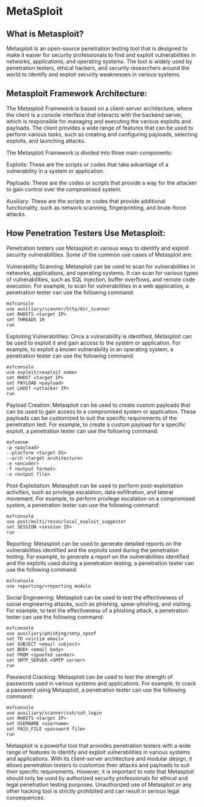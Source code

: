 # MetaSploit

## What is Metasploit?

Metasploit is an open-source penetration testing tool that is designed to make it easier for security professionals to find and exploit vulnerabilities in networks, applications, and operating systems. The tool is widely used by penetration testers, ethical hackers, and security researchers around the world to identify and exploit security weaknesses in various systems.

## Metasploit Framework Architecture:

The Metasploit Framework is based on a client-server architecture, where the client is a console interface that interacts with the backend server, which is responsible for managing and executing the various exploits and payloads. The client provides a wide range of features that can be used to perform various tasks, such as creating and configuring payloads, selecting exploits, and launching attacks.

The Metasploit Framework is divided into three main components:

Exploits: These are the scripts or codes that take advantage of a vulnerability in a system or application.

Payloads: These are the codes or scripts that provide a way for the attacker to gain control over the compromised system.

Auxiliary: These are the scripts or codes that provide additional functionality, such as network scanning, fingerprinting, and brute-force attacks.

## How Penetration Testers Use Metasploit:

Penetration testers use Metasploit in various ways to identify and exploit security vulnerabilities. Some of the common use cases of Metasploit are:

Vulnerability Scanning: Metasploit can be used to scan for vulnerabilities in networks, applications, and operating systems. It can scan for various types of vulnerabilities, such as SQL injection, buffer overflows, and remote code execution.
For example, to scan for vulnerabilities in a web application, a penetration tester can use the following command:

```
msfconsole
use auxiliary/scanner/http/dir_scanner
set RHOSTS <target IP>
set THREADS 10
run
```

Exploiting Vulnerabilities: Once a vulnerability is identified, Metasploit can be used to exploit it and gain access to the system or application.
For example, to exploit a known vulnerability in an operating system, a penetration tester can use the following command:

```
msfconsole
use exploit/<exploit name>
set RHOST <target IP>
set PAYLOAD <payload>
set LHOST <attacker IP>
run
```

Payload Creation: Metasploit can be used to create custom payloads that can be used to gain access to a compromised system or application. These payloads can be customized to suit the specific requirements of the penetration test.
For example, to create a custom payload for a specific exploit, a penetration tester can use the following command:
```
msfvenom
-p <payload>
--platform <target OS>
--arch <target architecture>
-e <encoder>
-f <output format>
-o <output file>
```

Post-Exploitation: Metasploit can be used to perform post-exploitation activities, such as privilege escalation, data exfiltration, and lateral movement.
For example, to perform privilege escalation on a compromised system, a penetration tester can use the following command:
```
msfconsole
use post/multi/recon/local_exploit_suggester
set SESSION <session ID>
run
```
Reporting: Metasploit can be used to generate detailed reports on the vulnerabilities identified and the exploits used during the penetration testing.
For example, to generate a report on the vulnerabilities identified and the exploits used during a penetration testing, a penetration tester can use the following command:
```
msfconsole
use reporting/<reporting module
```
Social Engineering: Metasploit can be used to test the effectiveness of social engineering attacks, such as phishing, spear-phishing, and vishing.
For example, to test the effectiveness of a phishing attack, a penetration tester can use the following command:
```
msfconsole
use auxiliary/phishing/smtp_spoof
set TO <victim email>
set SUBJECT <email subject>
set BODY <email body>
set FROM <spoofed sender>
set SMTP_SERVER <SMTP server>
run
```
Password Cracking: Metasploit can be used to test the strength of passwords used in various systems and applications.
For example, to crack a password using Metasploit, a penetration tester can use the following command:
```
msfconsole
use auxiliary/scanner/ssh/ssh_login
set RHOSTS <target IP>
set USERNAME <username>
set PASS_FILE <password file>
run
```
Metasploit is a powerful tool that provides penetration testers with a wide range of features to identify and exploit vulnerabilities in various systems and applications. With its client-server architecture and modular design, it allows penetration testers to customize their attacks and payloads to suit their specific requirements. However, it is important to note that Metasploit should only be used by authorized security professionals for ethical and legal penetration testing purposes. Unauthorized use of Metasploit or any other hacking tool is strictly prohibited and can result in serious legal consequences.
